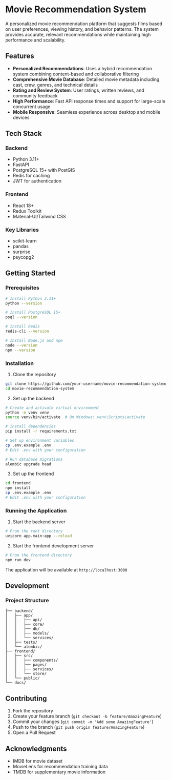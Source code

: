# Movie Recommendation System

A personalized movie recommendation platform that suggests films based on user preferences, viewing history, and behavior patterns. The system provides accurate, relevant recommendations while maintaining high performance and scalability.

## Features

- **Personalized Recommendations**: Uses a hybrid recommendation system combining content-based and collaborative filtering
- **Comprehensive Movie Database**: Detailed movie metadata including cast, crew, genres, and technical details
- **Rating and Review System**: User ratings, written reviews, and community feedback
- **High Performance**: Fast API response times and support for large-scale concurrent usage
- **Mobile Responsive**: Seamless experience across desktop and mobile devices

## Tech Stack

### Backend
- Python 3.11+
- FastAPI
- PostgreSQL 15+ with PostGIS
- Redis for caching
- JWT for authentication

### Frontend
- React 18+
- Redux Toolkit
- Material-UI/Tailwind CSS

### Key Libraries
- scikit-learn
- pandas
- surprise
- psycopg2

## Getting Started

### Prerequisites

```bash
# Install Python 3.11+
python --version

# Install PostgreSQL 15+
psql --version

# Install Redis
redis-cli --version

# Install Node.js and npm
node --version
npm --version
```

### Installation

1. Clone the repository
```bash
git clone https://github.com/your-username/movie-recommendation-system.git
cd movie-recommendation-system
```

2. Set up the backend
```bash
# Create and activate virtual environment
python -m venv venv
source venv/bin/activate  # On Windows: venv\Scripts\activate

# Install dependencies
pip install -r requirements.txt

# Set up environment variables
cp .env.example .env
# Edit .env with your configuration

# Run database migrations
alembic upgrade head
```

3. Set up the frontend
```bash
cd frontend
npm install
cp .env.example .env
# Edit .env with your configuration
```

### Running the Application

1. Start the backend server
```bash
# From the root directory
uvicorn app.main:app --reload
```

2. Start the frontend development server
```bash
# From the frontend directory
npm run dev
```

The application will be available at `http://localhost:3000`

## Development

### Project Structure
```
├── backend/
│   ├── app/
│   │   ├── api/
│   │   ├── core/
│   │   ├── db/
│   │   ├── models/
│   │   └── services/
│   ├── tests/
│   └── alembic/
├── frontend/
│   ├── src/
│   │   ├── components/
│   │   ├── pages/
│   │   ├── services/
│   │   └── store/
│   └── public/
└── docs/
```

## Contributing

1. Fork the repository
2. Create your feature branch (`git checkout -b feature/AmazingFeature`)
3. Commit your changes (`git commit -m 'Add some AmazingFeature'`)
4. Push to the branch (`git push origin feature/AmazingFeature`)
5. Open a Pull Request

## Acknowledgments

- IMDB for movie dataset
- MovieLens for recommendation training data
- TMDB for supplementary movie information
